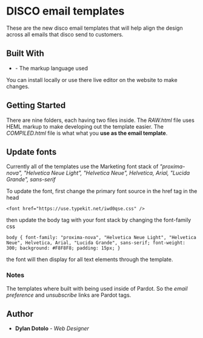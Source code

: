 # DISCO email templates

These are the new disco email templates that will help align the design across all emails that disco send to customers.

## Built With

* [<HEML>](https://heml.io/) - The markup language used

You can install <HEML> locally or use there live editor on the website to make changes.

## Getting Started

There are nine folders, each having two files inside. The *RAW.html* file uses HEML markup to make developing out the template easier. The *COMPILED.html* file is what what you **use as the email template**.

## Update fonts

Currently all of the templates use the Marketing font stack of *"proxima-nova", "Helvetica Neue Light", "Helvetica Neue", Helvetica, Arial, "Lucida Grande", sans-serif*

To update the font, first change the primary font source in the href tag in the head

```
<font href="https://use.typekit.net/iwd0qse.css" />
```

then update the body tag with your font stack by changing the font-family css

```
body { font-family: "proxima-nova", "Helvetica Neue Light", "Helvetica Neue", Helvetica, Arial, "Lucida Grande", sans-serif; font-weight: 300; background: #F8F8F8; padding: 15px; }
```

the font will then display for all text elements through the template.

### Notes

The templates where built with being used inside of Pardot. So the *email preference* and *unsubscribe* links are Pardot tags.

## Author

* **Dylan Dotolo** - *Web Designer*
